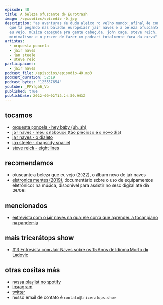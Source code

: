 ```yaml
---
episode: 40
title: A beleza ofuscante do Eurotrash
image: /episodios/episodio-40.jpg
description: "as aventuras de dudu aleixo no velho mundo: afinal de contas, o
  que tá pegando nas baladas europeias? jair naves e a beleza ofuscante do que
  eu vejo. música cabeçuda pra gente cabeçuda. john cage, steve reich,
  minimalismo e o prazer de fazer um podcast totalmente fora da curva"
artistas:
  - orquesta poncela
  - jair naves
  - jan steele
  - steve reic
participacoes:
  - jair naves
podcast_file: /episodios/episodio-40.mp3
podcast_duration: 52:19
podcast_bytes: "125567654"
youtube: _PPYfgb6_Vo
published: true
publishDate: 2022-06-02T13:24:50.993Z
---
```

## tocamos
* [orquesta poncela - hey baby (uh, ah)](https://youtu.be/Uce9YAk5QPI)
* [jair naves - meu calabouço (tão precioso é o novo dia)](https://www.youtube.com/watch?v=BwyRIB6n-RI)
* [jair naves - o dialeto](https://www.youtube.com/watch?v=s-PWdNLA4Es)
* [jan steele - rhapsody spaniel](https://www.youtube.com/watch?v=hf8XOBD7G3o)
* [steve reich - eight lines](https://www.youtube.com/watch?v=WgzQcDrX86M)

## recomendamos
* ofuscante a beleza que eu vejo (2022), o álbum novo de jair naves
* [eletronica:mentes (2019)](https://sesc.digital/conteudo/cinema-e-video/cinema-em-casa-com-sesc/eletronica-mentes), documentário sobre o uso de equipamentos eletrônicos na música, disponível para assistir no sesc digital até dia 26/06!

## mencionados
* [entrevista com o jair naves na qual ele conta que aprendeu a tocar piano na pandemia](https://hitsperdidos.com/2022/05/20/jair-naves-ofuscante-a-beleza-que-eu-vejo/)

## mais tricerátops show
* [#13 Entrevista com Jair Naves sobre os 15 Anos de Idioma Morto do Ludovic](https://www.triceratops.show/episodios/13/)

## otras cositas más
* [nossa playlist no spotify](https://open.spotify.com/playlist/0UiztKuga6LmTAxWTsUQdw?si=fb96026bc1994d90)
* [instagram](https://www.instagram.com/triceratops.show/)
* [twitter](https://twitter.com/TriceratopsShow/)
* nosso email de contato é `contato@triceratops.show`
